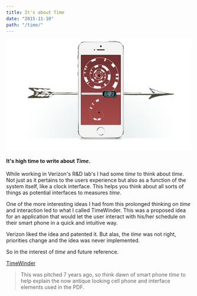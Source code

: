```yaml
---
title: It's about Time
date: "2015-11-10"
path: "/time/"
---
```


![time](./timewinder.jpg)
#### It's high time to write about *Time*.

While working in Verizon's R&D lab's I had some *time* to think about *time*. Not just as it pertains to the users experience but also as a function of the system itself, like a clock interface. This helps you think about all sorts of things as potential interfaces to measures *time*.

One of the more interesting ideas I had from this prolonged thinking on *time* and interaction led to what I called TimeWinder. This was a proposed idea for an application that would let the user interact with his/her schedule on their smart phone in a quick and intuitive way.

Verizon liked the idea and patented it. But alas, the *time* was not right, priorities change and the idea was never implemented.

So in the interest of *time* and future reference.

[TimeWinder](./TimeWinder.pdf)

> This was pitched 7 years ago, so think dawn of smart phone *time* to help explain the now antique looking cell phone and interface elements used in the PDF.
